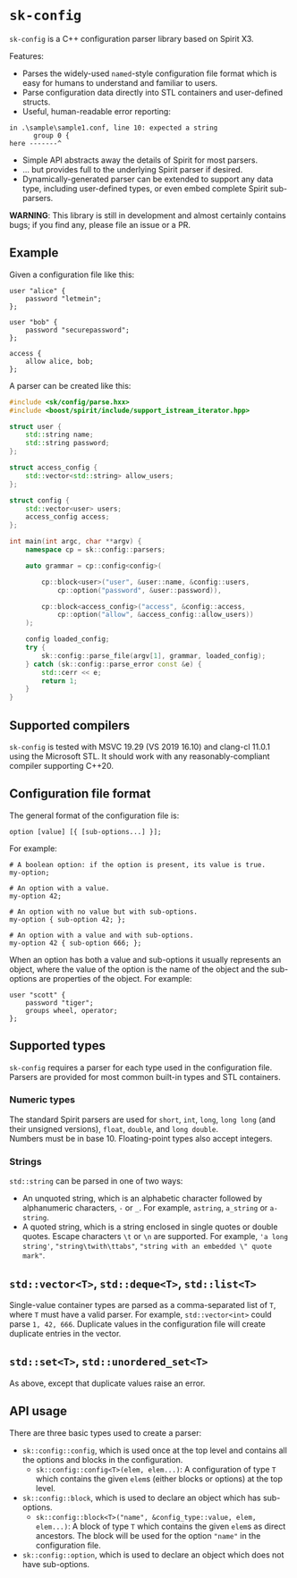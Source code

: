 # `sk-config`

`sk-config` is a C++ configuration parser library based on Spirit X3.

Features:

* Parses the widely-used `named`-style configuration file format which is 
  easy for humans to understand and familiar to users.
* Parse configuration data directly into STL containers and user-defined
  structs.
* Useful, human-readable error reporting:
```
in .\sample\sample1.conf, line 10: expected a string
      group 0 {
here -------^
```
* Simple API abstracts away the details of Spirit for most parsers.
* ... but provides full to the underlying Spirit parser if desired.
* Dynamically-generated parser can be extended to support any data type,
  including user-defined types, or even embed complete Spirit sub-parsers.

**WARNING**: This library is still in development and almost certainly
contains bugs; if you find any, please file an issue or a PR.

## Example

Given a configuration file like this:

```
user "alice" {
	password "letmein";
};

user "bob" {
	password "securepassword";
};

access {
	allow alice, bob;
};
```

A parser can be created like this:

```c++
#include <sk/config/parse.hxx>
#include <boost/spirit/include/support_istream_iterator.hpp>

struct user {
	std::string name;
	std::string password;
};

struct access_config {
	std::vector<std::string> allow_users;
};

struct config {
	std::vector<user> users;
	access_config access;
};

int main(int argc, char **argv) {
	namespace cp = sk::config::parsers;

	auto grammar = cp::config<config>(

		cp::block<user>("user", &user::name, &config::users,
			cp::option("password", &user::password)),

		cp::block<access_config>("access", &config::access,
			cp::option("allow", &access_config::allow_users))
	);

	config loaded_config;
	try {
		sk::config::parse_file(argv[1], grammar, loaded_config);
	} catch (sk::config::parse_error const &e) {
		std::cerr << e;
		return 1;
	}
}
```

## Supported compilers

`sk-config` is tested with MSVC 19.29 (VS 2019 16.10) and clang-cl 11.0.1
using the Microsoft STL.  It should work with any reasonably-compliant
compiler supporting C++20.

## Configuration file format

The general format of the configuration file is:

```
option [value] [{ [sub-options...] }];
```

For example:

```
# A boolean option: if the option is present, its value is true.
my-option;

# An option with a value.
my-option 42;

# An option with no value but with sub-options.
my-option { sub-option 42; };

# An option with a value and with sub-options.
my-option 42 { sub-option 666; };
```

When an option has both a value and sub-options it usually represents an
object, where the value of the option is the name of the object and the
sub-options are properties of the object.  For example:

```
user "scott" {
	password "tiger";
	groups wheel, operator;
};
```

## Supported types

`sk-config` requires a parser for each type used in the configuration file.
Parsers are provided for most common built-in types and STL containers.

### Numeric types

The standard Spirit parsers are used for `short`, `int`, `long`, `long long`
(and their unsigned versions), `float`, `double`, and `long double`.  
Numbers must be in base 10.  Floating-point types also accept integers.

### Strings

`std::string` can be parsed in one of two ways:

* An unquoted string, which is an alphabetic character followed by alphanumeric
  characters, `-` or `_`.  For example, `astring`, `a_string` or `a-string`.
* A quoted string, which is a string enclosed in single quotes or double quotes.
  Escape characters `\t` or `\n` are supported.  For example, `'a long string'`,
  `"string\twith\ttabs"`, `"string with an embedded \" quote mark"`.

## `std::vector<T>`, `std::deque<T>`, `std::list<T>`

Single-value container types are parsed as a comma-separated list of `T`, where 
`T` must have a valid parser.  For example, `std::vector<int>` could parse 
`1, 42, 666`.  Duplicate values in the configuration file will create duplicate
entries in the vector.

## `std::set<T>`, `std::unordered_set<T>`

As above, except that duplicate values raise an error.

## API usage

There are three basic types used to create a parser:

* `sk::config::config`, which is used once at the top level and contains
  all the options and blocks in the configuration.
    * `sk::config::config<T>(elem, elem...)`: A configuration of type `T`
	  which contains the given `elem`s (either blocks or options) at the
	  top level.
* `sk::config::block`, which is used to declare an object which has
  sub-options.
    * `sk::config::block<T>("name", &config_type::value, elem, elem...)`:
	  A block of type `T` which contains the given `elem`s as direct 
	  ancestors.  The block will be used for the option `"name"` in the
	  configuration file.
* `sk::config::option`, which is used to declare an object which does not
  have sub-options.

